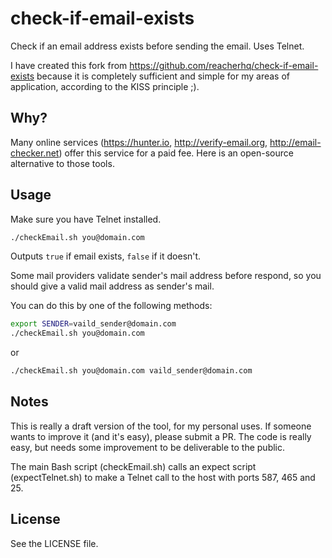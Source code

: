 # check-if-email-exists

Check if an email address exists before sending the email. Uses Telnet.

I have created this fork from https://github.com/reacherhq/check-if-email-exists because it is completely sufficient and simple for my areas of application, according to the KISS principle ;).

## Why?

Many online services (https://hunter.io, http://verify-email.org, http://email-checker.net) offer this service for a paid fee. Here is an open-source alternative to those tools.

## Usage

Make sure you have Telnet installed.

```bash
./checkEmail.sh you@domain.com
```

Outputs `true` if email exists, `false` if it doesn't.

Some mail providers validate sender's mail address before respond, so you should give a valid mail address as sender's mail.

You can do this by one of the following methods:

```bash
export SENDER=vaild_sender@domain.com
./checkEmail.sh you@domain.com
```

or

```bash
./checkEmail.sh you@domain.com vaild_sender@domain.com
```

## Notes

This is really a draft version of the tool, for my personal uses. If someone wants to improve it (and it's easy), please submit a PR. The code is really easy, but needs some improvement to be deliverable to the public.

The main Bash script (checkEmail.sh) calls an expect script (expectTelnet.sh) to make a Telnet call to the host with ports 587, 465 and 25.

## License

See the LICENSE file.
